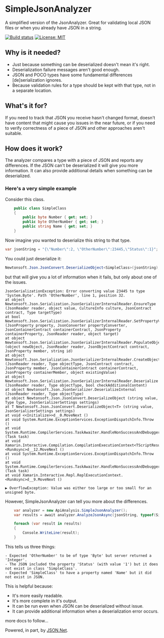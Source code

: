 # SimpleJsonAnalyzer

A simplified version of the JsonAnalyzer. Great for validating local JSON files or when you already have JSON in a string.

[![Build status](https://ci.appveyor.com/api/projects/status/qmbiy8arfl9fxbcl?svg=true)](https://ci.appveyor.com/project/mrlacey/simplejsonanalyzer)
[![License: MIT](https://img.shields.io/badge/License-MIT-green.svg)](LICENSE)

## Why is it needed?

- Just because something can be deserialized doesn't mean it's right.
- Deserialization failure messages aren't good enough.
- JSON and POCO types have some fundamental differences [de]serialization ignores.
- Because validation rules for a type should be kept with that type, not in a separate location.

## What's it for?

If you need to track that JSON you receive hasn't changed format, doesn't have content that might cause you issues in the near future, or if you need to verify correctness of a piece of JSON and other approaches aren't suitable.

## How does it work?

The analyzer compares a type with a piece of JSON and reports any differences.
If the JSON can't be deserialized it will give you more information. It can also provide additional details when something can be deserialized.

### Here's a very simple example

Consider this class.

```csharp
    public class SimpleClass
    {
        public byte Number { get; set; }
        public byte OtherNumber { get; set; }
        public string Name { get; set; }
    }
```

Now imagine you wanted to deserialize this string to that type.

```csharp
var jsonString = "{\"Number\":2, \"OtherNumber\":23445,\"Status\":1}";
```

You could just deserialize it:

```csharp
Newtonsoft.Json.JsonConvert.DeserializeObject<SimpleClass>(jsonString);
```

but that will give you a lot of information when it fails, but only about one of the issues.

```
JsonSerializationException: Error converting value 23445 to type 'System.Byte'. Path 'OtherNumber', line 1, position 32.
at object Newtonsoft.Json.Serialization.JsonSerializerInternalReader.EnsureType (JsonReader reader, object value, CultureInfo culture, JsonContract contract, Type targetType)
at bool Newtonsoft.Json.Serialization.JsonSerializerInternalReader.SetPropertyValue (JsonProperty property, JsonConverter propertyConverter, JsonContainerContract containerContract, JsonProperty containerProperty, JsonReader reader, object target)
at object Newtonsoft.Json.Serialization.JsonSerializerInternalReader.PopulateObject (object newObject, JsonReader reader, JsonObjectContract contract, JsonProperty member, string id)
at object Newtonsoft.Json.Serialization.JsonSerializerInternalReader.CreateObject (JsonReader reader, Type objectType, JsonContract contract, JsonProperty member, JsonContainerContract containerContract, JsonProperty containerMember, object existingValue)
at object Newtonsoft.Json.Serialization.JsonSerializerInternalReader.Deserialize (JsonReader reader, Type objectType, bool checkAdditionalContent)
at object Newtonsoft.Json.JsonSerializer.DeserializeInternal (JsonReader reader, Type objectType)
at object Newtonsoft.Json.JsonConvert.DeserializeObject (string value, Type type, JsonSerializerSettings settings)
at T Newtonsoft.Json.JsonConvert.DeserializeObject<T> (string value, JsonSerializerSettings settings)
at void <<Initialize>>d__0.MoveNext ()
at void System.Runtime.ExceptionServices.ExceptionDispatchInfo.Throw ()
at void System.Runtime.CompilerServices.TaskAwaiter.HandleNonSuccessAndDebuggerNotification (Task task)
at void Xamarin.Interactive.Compilation.CompilationExecutionContext<TScriptResult>.<RunAsync>d__12.MoveNext ()
at void System.Runtime.ExceptionServices.ExceptionDispatchInfo.Throw ()
at void System.Runtime.CompilerServices.TaskAwaiter.HandleNonSuccessAndDebuggerNotification (Task task)
at void Xamarin.Interactive.Repl.ReplExecutionContext.<RunAsync>d__9.MoveNext ()

▶ OverflowException: Value was either too large or too small for an unsigned byte.
```

However, SimpleJsonAnalyzer can tell you more about the differences.

```csharp
    var analyzer = new ApiAnalysis.SimpleJsonAnalyzer();
    var results = await analyzer.AnalyzeJsonAsync(jsonString, typeof(SimpleClass));

    foreach (var result in results)
    {
        Console.WriteLine(result);
    }
```

This tells us three things:

```
- Expected 'OtherNumber' to be of type 'Byte' but server returned a 'Integer'.
- The JSON included the property 'Status' (with value '1') but it does not exist in class 'SimpleClass'.
- Expected 'SimpleClass' to have a property named 'Name' but it did not exist in JSON.
```

This is helpful because:

- It's more easily readable.
- It's more complete in it's output.
- It can be run even when JSON can be deserialized without issue.
- It can provide additional information when a deserialization error occurs.


more docs to follow...


Powered, in part, by [JSON.Net](https://www.newtonsoft.com/json).
